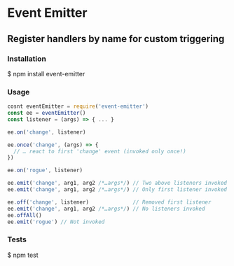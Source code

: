 # Event Emitter
## Register handlers by name for custom triggering

### Installation

  $ npm install event-emitter

### Usage

```javascript
cosnt eventEmitter = require('event-emitter')
const ee = eventEmitter()
const listener = (args) => { ... }

ee.on('change', listener)

ee.once('change', (args) => {
  // … react to first 'change' event (invoked only once!)
})

ee.on('rogue', listener)

ee.emit('change', arg1, arg2 /*…args*/) // Two above listeners invoked
ee.emit('change', arg1, arg2 /*…args*/) // Only first listener invoked

ee.off('change', listener)              // Removed first listener
ee.emit('change', arg1, arg2 /*…args*/) // No listeners invoked
ee.offAll()
ee.emit('rogue') // Not invoked
```

### Tests

  $ npm test
